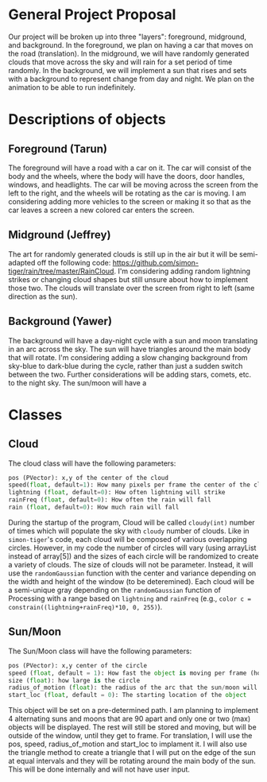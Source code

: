 # General Project Proposal
Our project will be broken up into three "layers": foreground, midground, and background. In the foreground, we plan on having a car that moves on the road (translation). In the midground, we will have randomly generated clouds that move across the sky and will rain for a set period of time randomly. In the background, we will implement a sun that rises and sets with a background to represent change from day and night. We plan on the animation to be able to run indefinitely.

# Descriptions of objects
## Foreground (Tarun)
The foreground will have a road with a car on it. The car will consist of the body and the wheels, where the body will have the doors, door handles, windows, and headlights. The car will be moving across the screen from the left to the right, and the wheels will be rotating as the car is moving. I am considering adding more vehicles to the screen or making it so that as the car leaves a screen a new colored car enters the screen.

## Midground (Jeffrey)
The art for randomly generated clouds is still up in the air but it will be semi-adapted off the following code: https://github.com/simon-tiger/rain/tree/master/RainCloud. I'm considering adding random lightning strikes or changing cloud shapes but still unsure about how to implement those two. The clouds will translate over the screen from right to left (same direction as the sun). 

## Background (Yawer)
The background will have a day-night cycle with a sun and moon translating in an arc across the sky. The sun will have triangles around the main body that will rotate. I'm considering adding a slow changing background from sky-blue to dark-blue during the cycle, rather than just a sudden switch between the two. Further considerations will be adding stars, comets, etc. to the night sky. The sun/moon will have a 

# Classes

## Cloud
The cloud class will have the following parameters: 

```python
pos (PVector): x,y of the center of the cloud
speed(float, default=1): How many pixels per frame the center of the clouds will move
lightning (float, default=0): How often lightning will strike
rainFreq (float, default=0): How often the rain will fall
rain (float, default=0): How much rain will fall
```
During the startup of the program, Cloud will be called `cloudy(int)` number of times which will populate the sky with `cloudy` number of clouds. Like in `simon-tiger`'s code, each cloud will be composed of various overlapping circles. However, in my code the number of circles will vary (using arrayList instead of array[5]) and the sizes of each circle will be randomized to create a variety of clouds. The size of clouds will not be parameter. Instead, it will use the `randomGaussian` function with the center and variance depending on the width and height of the window (to be deteremined). Each cloud will be a semi-unique gray depending on the `randomGaussian` function of Processing with a range based on `lightning` and `rainFreq` (e.g., `color c = constrain((lightning+rainFreq)*10, 0, 255)`). 

## Sun/Moon
The Sun/Moon class will have the following parameters:

```python
pos (PVector): x,y center of the circle
speed (float, default = 1): How fast the object is moving per frame (how many pixels)
size (float): how large is the circle 
radius_of_motion (float): the radius of the arc that the sun/moon will travel on
start_loc (float, default = 0): The starting location of the object
```
This object will be set on a pre-determined path. I am planning to implement 4 alternating suns and moons that are 90 apart and only one or two (max) objects will be displayed. The rest will still be stored and moving, but will be outside of the window, until they get to frame. For translation, I will use the pos, speed, radius_of_motion and start_loc to implament it. I will also use the triangle method to create a triangle that I will put on the edge of the sun at equal intervals and they will be rotating around the main body of the sun. This will be done internally and will not have user input.



